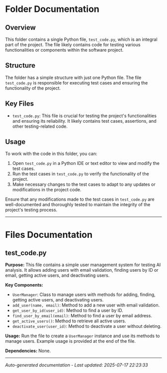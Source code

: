 # Folder Documentation

## Overview
This folder contains a single Python file, `test_code.py`, which is an integral part of the project. The file likely contains code for testing various functionalities or components within the software project.

## Structure
The folder has a simple structure with just one Python file. The file `test_code.py` is responsible for executing test cases and ensuring the functionality of the project.

## Key Files
- `test_code.py`: This file is crucial for testing the project's functionalities and ensuring its reliability. It likely contains test cases, assertions, and other testing-related code.

## Usage
To work with the code in this folder, you can:
1. Open `test_code.py` in a Python IDE or text editor to view and modify the test cases.
2. Run the test cases in `test_code.py` to verify the functionality of the project.
3. Make necessary changes to the test cases to adapt to any updates or modifications in the project code.

Ensure that any modifications made to the test cases in `test_code.py` are well-documented and thoroughly tested to maintain the integrity of the project's testing process.

---

# Files Documentation

## test_code.py

**Purpose:** This file contains a simple user management system for testing AI analysis. It allows adding users with email validation, finding users by ID or email, getting active users, and deactivating users.

**Key Components:**
- `UserManager`: Class to manage users with methods for adding, finding, getting active users, and deactivating users.
- `add_user(name, email)`: Method to add a new user with email validation.
- `get_user_by_id(user_id)`: Method to find a user by ID.
- `find_user_by_email(email)`: Method to find a user by email address.
- `get_active_users()`: Method to retrieve all active users.
- `deactivate_user(user_id)`: Method to deactivate a user without deleting.

**Usage:** Run the file to create a `UserManager` instance and use its methods to manage users. Example usage is provided at the end of the file.

**Dependencies:** None.

---
*Auto-generated documentation - Last updated: 2025-07-17 22:23:33*
